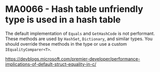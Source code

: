 # MA0066 - Hash table unfriendly type is used in a hash table

The default implementation of `Equals` and `GetHashCode` is not performant. These methods are used by `HashSet`, `Dictionary`, and similar types.  You should override these methods in the type or use a custom `IEqualityComparer<T>`.

<https://devblogs.microsoft.com/premier-developer/performance-implications-of-default-struct-equality-in-c/>
